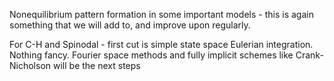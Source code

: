Nonequilibrium pattern formation in some important models - this is again something that we will add to, and improve upon regularly.

For C-H and Spinodal - first cut is simple state space Eulerian integration. Nothing fancy. Fourier space methods and fully implicit schemes like Crank-Nicholson will be the next steps
